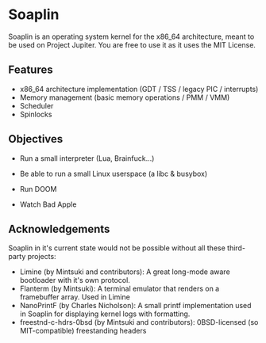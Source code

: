 # Soaplin
Soaplin is an operating system kernel for the x86_64 architecture, meant to be used on Project Jupiter. 
You are free to use it as it uses the MIT License.

## Features
* x86_64 architecture implementation (GDT / TSS / legacy PIC / interrupts)
* Memory management (basic memory operations / PMM / VMM)
* Scheduler
* Spinlocks

## Objectives
* Run a small interpreter (Lua, Brainfuck...)

* Be able to run a small Linux userspace (a libc & busybox)
* Run DOOM
* Watch Bad Apple

## Acknowledgements
Soaplin in it's current state would not be possible without all
these third-party projects:

* Limine (by Mintsuki and contributors): A great long-mode aware bootloader with it's own protocol.
* Flanterm (by Mintsuki): A terminal emulator that renders on a framebuffer array. Used in Limine
* NanoPrintF (by Charles Nicholson): A small printf implementation used in Soaplin for displaying kernel logs with formatting.
* freestnd-c-hdrs-0bsd (by Mintsuki and contributors): 0BSD-licensed (so MIT-compatible) freestanding headers
